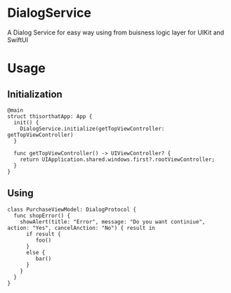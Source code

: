 # DialogService

A Dialog Service for easy way using from buisness logic layer for UIKit and SwiftUI


# Usage 

## Initialization 

```
@main
struct thisorthatApp: App {
  init() {
    DialogService.initialize(getTopViewController: getTopViewController)
  }
  
  func getTopViewController() -> UIViewController? {
    return UIApplication.shared.windows.first?.rootViewController;
  }
} 
```

## Using 

```
class PurchaseViewModel: DialogProtocol {
  func shopError() {
    showAlert(title: "Error", message: "Do you want continiue", action: "Yes", cancelAnction: "No") { result in
      if result {
         foo()
      }
      else {
         bar()
      }
    }
  }
}
```

